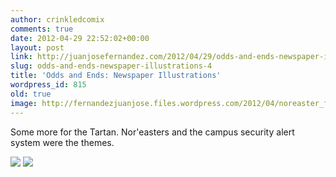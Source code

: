 ```yaml
---
author: crinkledcomix
comments: true
date: 2012-04-29 22:52:02+00:00
layout: post
link: http://juanjosefernandez.com/2012/04/29/odds-and-ends-newspaper-illustrations-4/
slug: odds-and-ends-newspaper-illustrations-4
title: 'Odds and Ends: Newspaper Illustrations'
wordpress_id: 815
old: true
image: http://fernandezjuanjose.files.wordpress.com/2012/04/noreaster_final.png
---
```


Some more for the Tartan. Nor'easters and the campus security alert system were the themes.

[![](http://fernandezjuanjose.files.wordpress.com/2012/04/noreaster_final.png)](http://fernandezjuanjose.files.wordpress.com/2012/04/noreaster_final.png)
[![](http://fernandezjuanjose.files.wordpress.com/2012/04/alert.png)](http://fernandezjuanjose.files.wordpress.com/2012/04/alert.png)
